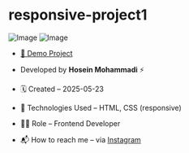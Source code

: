 # responsive-project1
![Image](https://github.com/user-attachments/assets/aafff982-ba06-4cd9-a8f7-1a216c38c799)
![Image](https://github.com/user-attachments/assets/c9db0a2b-3b34-4b42-a334-c8fcd3dae960)

- [🔗 Demo Project](https://hoseinmohammadi-dev.github.io/responsive-project1/)

- Developed by **Hosein Mohammadi** ⚡️

- 🗓 Created – 2025-05-23

- 🧪 Technologies Used – HTML, CSS (responsive)

- 🧑‍💻 Role – Frontend Developer

- 📬 How to reach me – via [Instagram](https://instagram.com/hoseinmdev)
